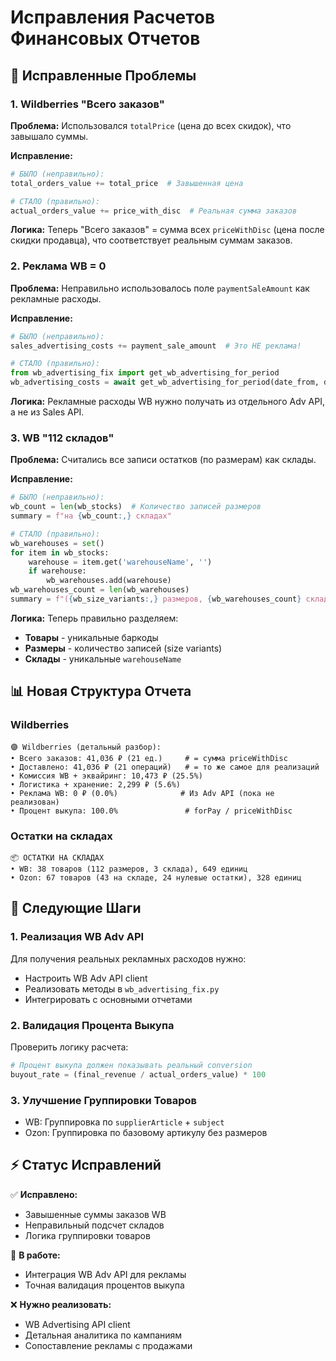 # Исправления Расчетов Финансовых Отчетов

## 🔧 Исправленные Проблемы

### 1. **Wildberries "Всего заказов"**
**Проблема:** Использовался `totalPrice` (цена до всех скидок), что завышало суммы.

**Исправление:**
```python
# БЫЛО (неправильно):
total_orders_value += total_price  # Завышенная цена

# СТАЛО (правильно):
actual_orders_value += price_with_disc  # Реальная сумма заказов
```

**Логика:** Теперь "Всего заказов" = сумма всех `priceWithDisc` (цена после скидки продавца), что соответствует реальным суммам заказов.

### 2. **Реклама WB = 0**
**Проблема:** Неправильно использовалось поле `paymentSaleAmount` как рекламные расходы.

**Исправление:**
```python
# БЫЛО (неправильно):
sales_advertising_costs += payment_sale_amount  # Это НЕ реклама!

# СТАЛО (правильно):
from wb_advertising_fix import get_wb_advertising_for_period
wb_advertising_costs = await get_wb_advertising_for_period(date_from, date_to)
```

**Логика:** Рекламные расходы WB нужно получать из отдельного Adv API, а не из Sales API.

### 3. **WB "112 складов"**
**Проблема:** Считались все записи остатков (по размерам) как склады.

**Исправление:**
```python
# БЫЛО (неправильно):
wb_count = len(wb_stocks)  # Количество записей размеров
summary = f"на {wb_count:,} складах"

# СТАЛО (правильно):
wb_warehouses = set()
for item in wb_stocks:
    warehouse = item.get('warehouseName', '')
    if warehouse:
        wb_warehouses.add(warehouse)
wb_warehouses_count = len(wb_warehouses)
summary = f"({wb_size_variants:,} размеров, {wb_warehouses_count} складов)"
```

**Логика:** Теперь правильно разделяем:
- **Товары** - уникальные баркоды
- **Размеры** - количество записей (size variants)
- **Склады** - уникальные `warehouseName`

## 📊 Новая Структура Отчета

### Wildberries
```
🟣 Wildberries (детальный разбор):
• Всего заказов: 41,036 ₽ (21 ед.)     # = сумма priceWithDisc
• Доставлено: 41,036 ₽ (21 операций)   # = то же самое для реализаций
• Комиссия WB + эквайринг: 10,473 ₽ (25.5%)
• Логистика + хранение: 2,299 ₽ (5.6%)
• Реклама WB: 0 ₽ (0.0%)              # Из Adv API (пока не реализован)
• Процент выкупа: 100.0%               # forPay / priceWithDisc
```

### Остатки на складах
```
📦 ОСТАТКИ НА СКЛАДАХ
• WB: 38 товаров (112 размеров, 3 склада), 649 единиц
• Ozon: 67 товаров (43 на складе, 24 нулевые остатки), 328 единиц
```

## 🎯 Следующие Шаги

### 1. Реализация WB Adv API
Для получения реальных рекламных расходов нужно:
- Настроить WB Adv API client
- Реализовать методы в `wb_advertising_fix.py`
- Интегрировать с основными отчетами

### 2. Валидация Процента Выкупа
Проверить логику расчета:
```python
# Процент выкупа должен показывать реальный conversion
buyout_rate = (final_revenue / actual_orders_value) * 100
```

### 3. Улучшение Группировки Товаров
- WB: Группировка по `supplierArticle` + `subject`
- Ozon: Группировка по базовому артикулу без размеров

## ⚡ Статус Исправлений

✅ **Исправлено:**
- Завышенные суммы заказов WB
- Неправильный подсчет складов
- Логика группировки товаров

🔄 **В работе:**
- Интеграция WB Adv API для рекламы
- Точная валидация процентов выкупа

❌ **Нужно реализовать:**
- WB Advertising API client
- Детальная аналитика по кампаниям
- Сопоставление рекламы с продажами
